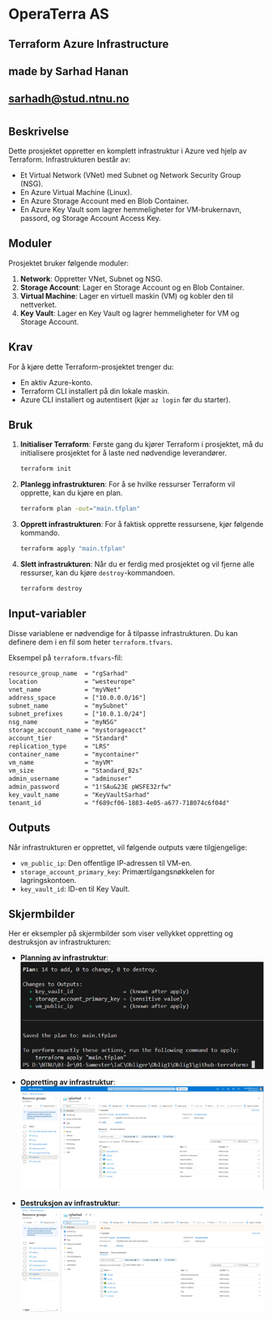 
# OperaTerra AS

## Terraform Azure Infrastructure

## made by Sarhad Hanan
## sarhadh@stud.ntnu.no
#
# 
## Beskrivelse
Dette prosjektet oppretter en komplett infrastruktur i Azure ved hjelp av Terraform. Infrastrukturen består av:
- Et Virtual Network (VNet) med Subnet og Network Security Group (NSG).
- En Azure Virtual Machine (Linux).
- En Azure Storage Account med en Blob Container.
- En Azure Key Vault som lagrer hemmeligheter for VM-brukernavn, passord, og Storage Account Access Key.

## Moduler
Prosjektet bruker følgende moduler:
1. **Network**: Oppretter VNet, Subnet og NSG.
2. **Storage Account**: Lager en Storage Account og en Blob Container.
3. **Virtual Machine**: Lager en virtuell maskin (VM) og kobler den til nettverket.
4. **Key Vault**: Lager en Key Vault og lagrer hemmeligheter for VM og Storage Account.

## Krav
For å kjøre dette Terraform-prosjektet trenger du:
- En aktiv Azure-konto.
- Terraform CLI installert på din lokale maskin.
- Azure CLI installert og autentisert (kjør `az login` før du starter).

## Bruk
1. **Initialiser Terraform**: Første gang du kjører Terraform i prosjektet, må du initialisere prosjektet for å laste ned nødvendige leverandører.
   ```bash
   terraform init
   ```

2. **Planlegg infrastrukturen**: For å se hvilke ressurser Terraform vil opprette, kan du kjøre en plan.
   ```bash
   terraform plan -out="main.tfplan"
   ```

3. **Opprett infrastrukturen**: For å faktisk opprette ressursene, kjør følgende kommando.
   ```bash
   terraform apply "main.tfplan"
   ```

4. **Slett infrastrukturen**: Når du er ferdig med prosjektet og vil fjerne alle ressurser, kan du kjøre `destroy`-kommandoen.
   ```bash
   terraform destroy
   ```

## Input-variabler
Disse variablene er nødvendige for å tilpasse infrastrukturen. Du kan definere dem i en fil som heter `terraform.tfvars`.

Eksempel på `terraform.tfvars`-fil:
```hcl
resource_group_name  = "rgSarhad"
location             = "westeurope"
vnet_name            = "myVNet"
address_space        = ["10.0.0.0/16"]
subnet_name          = "mySubnet"
subnet_prefixes      = ["10.0.1.0/24"]
nsg_name             = "myNSG"
storage_account_name = "mystorageacct"
account_tier         = "Standard"
replication_type     = "LRS"
container_name       = "mycontainer"
vm_name              = "myVM"
vm_size              = "Standard_B2s"
admin_username       = "adminuser"
admin_password       = "1!SAu&23E pWSFE32rfw"
key_vault_name       = "KeyVaultSarhad"
tenant_id            = "f689cf06-1883-4e05-a677-718074c6f04d"

```

## Outputs
Når infrastrukturen er opprettet, vil følgende outputs være tilgjengelige:
- `vm_public_ip`: Den offentlige IP-adressen til VM-en.
- `storage_account_primary_key`: Primærtilgangsnøkkelen for lagringskontoen.
- `key_vault_id`: ID-en til Key Vault.

## Skjermbilder
Her er eksempler på skjermbilder som viser vellykket oppretting og destruksjon av infrastrukturen:


- **Planning av infrastruktur**:
  ![Terraform Apply Success](skjermbilde/plan.png)


- **Oppretting av infrastruktur**:
  ![Terraform Apply Success](skjermbilde/creating.png)
  

- **Destruksjon av infrastruktur**:
  ![Terraform Destroy Success](skjermbilde/Deleting.png)
  
